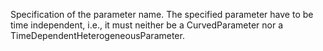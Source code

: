 Specification of the parameter name. The specified parameter have to be time
independent, i.e., it must neither be a CurvedParameter nor a
TimeDependentHeterogeneousParameter.
